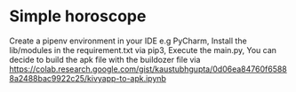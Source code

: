 # Simple horoscope

Create a pipenv environment in your IDE e.g PyCharm,
Install the lib/modules in the requirement.txt via pip3,
Execute the main.py,
You can decide to build the apk file with the buildozer file via https://colab.research.google.com/gist/kaustubhgupta/0d06ea84760f65888a2488bac9922c25/kivyapp-to-apk.ipynb
